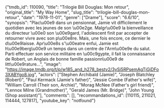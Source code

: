 {"tmdb_id": 110090, "title": "Trilogie Bill Douglas: Mon retour", "original_title": "My Way Home", "slug_title": "trilogie-bill-douglas-mon-retour", "date": "1978-11-01", "genre": ["Drame"], "score": "6.6/10", "synopsis": "Plac\u00e9 dans un pensionnat, Jamie vit difficilement le quotidien avec les jeunes de son \u00e2ge. Malgr\u00e9 la bienveillance du directeur \u00e0 son \u00e9gard, l'adolescent finit par accepter de retourner vivre avec son p\u00e8re. Mais, une fois encore, ce dernier le d\u00e9laisse. Apr\u00e8s s'\u00eatre enfui, Jamie est h\u00e9berg\u00e9 un temps dans un centre de l'Arm\u00e9e du salut. Parti effectuer son service militaire en \u00c9gypte, il fait la connaissance de Robert, un Anglais de bonne famille passionn\u00e9 de litt\u00e9rature...", "image": "https://image.tmdb.org/t/p/w185_and_h278_bestv2/3ySi5RPsemAgTjGjDFo3XABYgo8.jpg", "actors": ["Stephen Archibald (Jamie)", "Joseph Blatchley (Robert)", "Paul Kermack (Jamie's father)", "Jessie Combe (Father's wife)", "William Carroll (Their son, Archie)", "Morag McNee (Father's girl friend)", "Lennox Milne (Grandmother)", "Gerald James (Mr. Bridge)", "John Young (Shop assistant)"], "comments": [], "recommandations_id": [110115, 211021, 114444, 127817], "youtube_key": "notfound"}